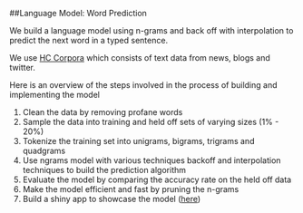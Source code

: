 
##Language Model: Word Prediction



We build a language model using n-grams and back off with interpolation to predict the next word in a typed sentence.

We use [HC Corpora](http://www.corpora.heliohost.org/) which consists of text data from news, blogs and twitter. 

Here is an overview of the steps involved in the process of building and implementing the model

1. Clean the data by removing profane words
2. Sample the data into training and held off sets of varying sizes (1% - 20%)
3. Tokenize the training set into unigrams, bigrams, trigrams and quadgrams
4. Use ngrams model with various techniques backoff and interpolation techniques to build the prediction algorithm
5. Evaluate the model by comparing the accuracy rate on the held off data
6. Make the model efficient and fast by pruning the n-grams
7. Build a shiny app to showcase the model ([here](https://ssharma24.shinyapps.io/CapstoneShinyApp/))